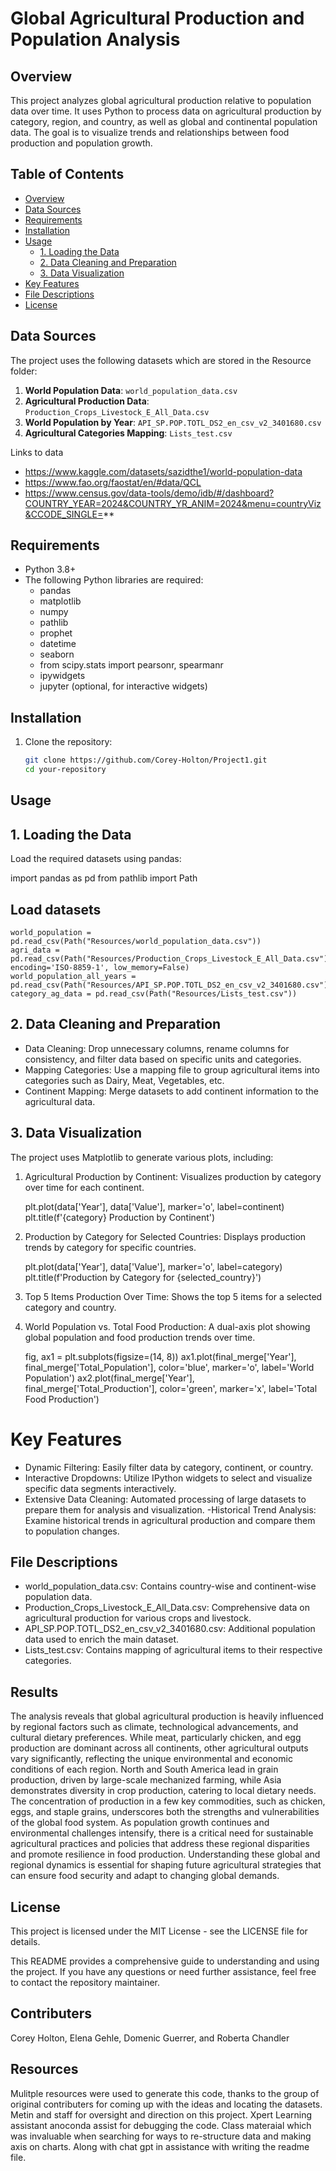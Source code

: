 # Global Agricultural Production and Population Analysis

## Overview

This project analyzes global agricultural production relative to population data over time. It uses Python to process data on agricultural production by category, region, and country, as well as global and continental population data. The goal is to visualize trends and relationships between food production and population growth.

## Table of Contents

- [Overview](#overview)
- [Data Sources](#data-sources)
- [Requirements](#requirements)
- [Installation](#installation)
- [Usage](#usage)
  - [1. Loading the Data](#1-loading-the-data)
  - [2. Data Cleaning and Preparation](#2-data-cleaning-and-preparation)
  - [3. Data Visualization](#3-data-visualization)
- [Key Features](#key-features)
- [File Descriptions](#file-descriptions)
- [License](#license)

## Data Sources

The project uses the following datasets which are stored in the Resource folder:

1. **World Population Data**: `world_population_data.csv`
2. **Agricultural Production Data**: `Production_Crops_Livestock_E_All_Data.csv`
3. **World Population by Year**: `API_SP.POP.TOTL_DS2_en_csv_v2_3401680.csv`
4. **Agricultural Categories Mapping**: `Lists_test.csv`

Links to data
- https://www.kaggle.com/datasets/sazidthe1/world-population-data 
- https://www.fao.org/faostat/en/#data/QCL 
- https://www.census.gov/data-tools/demo/idb/#/dashboard?COUNTRY_YEAR=2024&COUNTRY_YR_ANIM=2024&menu=countryViz&CCODE_SINGLE=**


## Requirements

- Python 3.8+
- The following Python libraries are required:
  - pandas
  - matplotlib
  - numpy
  - pathlib
  - prophet
  - datetime
  - seaborn
  - from scipy.stats import pearsonr, spearmanr
  - ipywidgets
  - jupyter (optional, for interactive widgets)

## Installation

1. Clone the repository:
   ```bash
   git clone https://github.com/Corey-Holton/Project1.git
   cd your-repository
## Usage
## 1. Loading the Data
Load the required datasets using pandas:

import pandas as pd
from pathlib import Path

## Load datasets
    world_population = pd.read_csv(Path("Resources/world_population_data.csv"))
    agri_data = pd.read_csv(Path("Resources/Production_Crops_Livestock_E_All_Data.csv"), encoding='ISO-8859-1', low_memory=False)
    world_population_all_years = pd.read_csv(Path("Resources/API_SP.POP.TOTL_DS2_en_csv_v2_3401680.csv"))
    category_ag_data = pd.read_csv(Path("Resources/Lists_test.csv"))

## 2. Data Cleaning and Preparation
-   Data Cleaning: Drop unnecessary columns, rename columns for consistency, and filter data based on specific units and categories.
-   Mapping Categories: Use a mapping file to group agricultural items into categories such as Dairy, Meat, Vegetables, etc.
-    Continent Mapping: Merge datasets to add continent information to the agricultural data.
## 3. Data Visualization
The project uses Matplotlib to generate various plots, including:

1. Agricultural Production by Continent: Visualizes production by category over time for each continent.

    plt.plot(data['Year'], data['Value'], marker='o', label=continent)
    plt.title(f'{category} Production by Continent')
2. Production by Category for Selected Countries: Displays production trends by category for specific countries.

    plt.plot(data['Year'], data['Value'], marker='o', label=category)
    plt.title(f'Production by Category for {selected_country}')
3. Top 5 Items Production Over Time: Shows the top 5 items for a selected category and country.

4. World Population vs. Total Food Production: A dual-axis plot showing global population and food production trends over time.

    fig, ax1 = plt.subplots(figsize=(14, 8))
    ax1.plot(final_merge['Year'], final_merge['Total_Population'], color='blue', marker='o', label='World Population')
    ax2.plot(final_merge['Year'], final_merge['Total_Production'], color='green', marker='x', label='Total Food Production')
# Key Features
- Dynamic Filtering: Easily filter data by category, continent, or country.
- Interactive Dropdowns: Utilize IPython widgets to select and visualize specific data segments interactively.
- Extensive Data Cleaning: Automated processing of large datasets to prepare them for analysis and visualization.
-Historical Trend Analysis: Examine historical trends in agricultural production and compare them to population changes.
## File Descriptions
- world_population_data.csv: Contains country-wise and continent-wise population data.
- Production_Crops_Livestock_E_All_Data.csv: Comprehensive data on agricultural production for various crops and livestock.
- API_SP.POP.TOTL_DS2_en_csv_v2_3401680.csv: Additional population data used to enrich the main dataset.
- Lists_test.csv: Contains mapping of agricultural items to their respective categories.
## Results
The analysis reveals that global agricultural production is heavily influenced by regional factors such as climate, technological advancements, and cultural dietary preferences. While meat, particularly chicken, and egg production are dominant across all continents, other agricultural outputs vary significantly, reflecting the unique environmental and economic conditions of each region. North and South America lead in grain production, driven by large-scale mechanized farming, while Asia demonstrates diversity in crop production, catering to local dietary needs. The concentration of production in a few key commodities, such as chicken, eggs, and staple grains, underscores both the strengths and vulnerabilities of the global food system. As population growth continues and environmental challenges intensify, there is a critical need for sustainable agricultural practices and policies that address these regional disparities and promote resilience in food production. Understanding these global and regional dynamics is essential for shaping future agricultural strategies that can ensure food security and adapt to changing global demands.

## License
This project is licensed under the MIT License - see the LICENSE file for details.

This README provides a comprehensive guide to understanding and using the project. If you have any questions or need further assistance, feel free to contact the repository maintainer.

## Contributers
Corey Holton,
Elena Gehle,
Domenic Guerrer, and
Roberta Chandler

## Resources
Mulitple resources were used to generate this code, thanks to the group of original contributers for coming up with the ideas and locating the datasets. Metin and staff for oversight and direction on this project. Xpert Learning assistant anoconda assist for debugging the code. Class materaial which was invaluable when searching for ways to re-structure data and making axis on charts. Along with chat gpt in assistance with writing the readme file.





